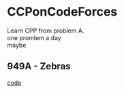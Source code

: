 # CCPonCodeForces

Learn CPP from problem A.   
one promlem a day   
maybe

## 949A - Zebras

[code](949AZebras.cpp)